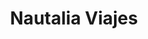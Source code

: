 ---
title: "Nautalia Viajes"
url: /santa-coloma-de-gramenet/nautalia-viajes/
shop: agencia de viajes
---